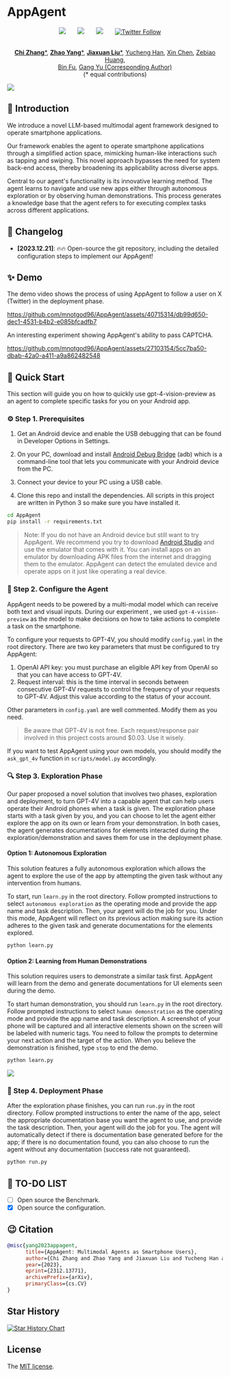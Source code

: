 # AppAgent

<div align="center">

<a href='https://arxiv.org/abs/2312.13771'><img src='https://img.shields.io/badge/arXiv-2312.13771-b31b1b.svg'></a> &nbsp;&nbsp;&nbsp;&nbsp;&nbsp;
 <a href='https://appagent-official.github.io'><img src='https://img.shields.io/badge/Project-Page-Green'></a> &nbsp;&nbsp;&nbsp;&nbsp;&nbsp;
 <a href='https://github.com/buaacyw/GaussianEditor/blob/master/LICENSE.txt'><img src='https://img.shields.io/badge/License-MIT-blue'></a> &nbsp;&nbsp;&nbsp;&nbsp;&nbsp;
 <a href="https://twitter.com/dr_chizhang"><img src="https://img.shields.io/twitter/follow/dr_chizhang?style=social" alt="Twitter Follow"></a> &nbsp;&nbsp;&nbsp;&nbsp;&nbsp;
 <br><br>
 <!-- [![Model](https://img.shields.io/badge/%F0%9F%A4%97%20Hugging%20Face-Model-blue)](https://huggingface.co/listen2you002/ChartLlama-13b) &nbsp;&nbsp;&nbsp;&nbsp;&nbsp; 
[![Dataset](https://img.shields.io/badge/%F0%9F%A4%97%20Hugging%20Face-Dataset-blue)](https://huggingface.co/datasets/listen2you002/ChartLlama-Dataset) -->

[**Chi Zhang***](https://icoz69.github.io/), [**Zhao Yang***](https://github.com/yz93), [**Jiaxuan Liu***](https://www.linkedin.com/in/jiaxuan-liu-9051b7105/), [Yucheng Han](http://tingxueronghua.github.io), [Xin Chen](https://chenxin.tech/), [Zebiao Huang](),
<br>
[Bin Fu](https://openreview.net/profile?id=~BIN_FU2), [Gang Yu (Corresponding Author)](https://www.skicyyu.org/)
<br>
(* equal contributions)
</div>

![](./assets/teaser.png)

## 🔆 Introduction

We introduce a novel LLM-based multimodal agent framework designed to operate smartphone applications. 

Our framework enables the agent to operate smartphone applications through a simplified action space, mimicking human-like interactions such as tapping and swiping. This novel approach bypasses the need for system back-end access, thereby broadening its applicability across diverse apps.

Central to our agent's functionality is its innovative learning method. The agent learns to navigate and use new apps either through autonomous exploration or by observing human demonstrations. This process generates a knowledge base that the agent refers to for executing complex tasks across different applications.

## 📝 Changelog
- __[2023.12.21]__: 🔥🔥 Open-source the git repository, including the detailed configuration steps to implement our AppAgent!

## ✨ Demo

The demo video shows the process of using AppAgent to follow a user on X (Twitter) in the deployment phase.

https://github.com/mnotgod96/AppAgent/assets/40715314/db99d650-dec1-4531-b4b2-e085bfcadfb7

An interesting experiment showing AppAgent's ability to pass CAPTCHA.

https://github.com/mnotgod96/AppAgent/assets/27103154/5cc7ba50-dbab-42a0-a411-a9a862482548

## 🚀 Quick Start

This section will guide you on how to quickly use gpt-4-vision-preview as an agent to complete specific tasks for you on
your Android app.

### ⚙️ Step 1. Prerequisites

1. Get an Android device and enable the USB debugging that can be found in Developer Options in Settings.

2. On your PC, download and install [Android Debug Bridge](https://developer.android.com/tools/adb) (adb) which is a 
command-line tool that lets you communicate with your Android device from the PC.

3. Connect your device to your PC using a USB cable.

4. Clone this repo and install the dependencies. All scripts in this project are written in Python 3 so make sure you 
have installed it.

```bash
cd AppAgent
pip install -r requirements.txt
```

> Note: If you do not have an Android device but still want to try AppAgent. We recommend you try to download
> [Android Studio](https://developer.android.com/studio/run/emulator) and use the emulator that comes with it.
> You can install apps on an emulator by downloading APK files from the internet and dragging them to the emulator.
> AppAgent can detect the emulated device and operate apps on it just like operating a real device.

### 🤖 Step 2. Configure the Agent

AppAgent needs to be powered by a multi-modal model which can receive both text and visual inputs. During our experiment
, we used `gpt-4-vision-preview` as the model to make decisions on how to take actions to complete a task on the smartphone.

To configure your requests to GPT-4V, you should modify `config.yaml` in the root directory.
There are two key parameters that must be configured to try AppAgent:
1. OpenAI API key: you must purchase an eligible API key from OpenAI so that you can have access to GPT-4V.
2. Request interval: this is the time interval in seconds between consecutive GPT-4V requests to control the frequency 
of your requests to GPT-4V. Adjust this value according to the status of your account.

Other parameters in `config.yaml` are well commented. Modify them as you need.

> Be aware that GPT-4V is not free. Each request/response pair involved in this project costs around $0.03. Use it wisely.

If you want to test AppAgent using your own models, you should modify the `ask_gpt_4v` function in `scripts/model.py` 
accordingly.

### 🔍 Step 3. Exploration Phase

Our paper proposed a novel solution that involves two phases, exploration and deployment, to turn GPT-4V into a capable 
agent that can help users operate their Android phones when a task is given. The exploration phase starts with a task 
given by you, and you can choose to let the agent either explore the app on its own or learn from your demonstration. 
In both cases, the agent generates documentations for elements interacted during the exploration/demonstration and 
saves them for use in the deployment phase.

#### Option 1: Autonomous Exploration

This solution features a fully autonomous exploration which allows the agent to explore the use of the app by attempting
the given task without any intervention from humans.

To start, run `learn.py` in the root directory. Follow prompted instructions to select `autonomous exploration` as the 
operating mode and provide the app name and task description. Then, your agent will do the job for you. Under this 
mode, AppAgent will reflect on its previous action making sure its action adheres to the given task and generate 
documentations for the elements explored.

```bash
python learn.py
```

#### Option 2: Learning from Human Demonstrations

This solution requires users to demonstrate a similar task first. AppAgent will learn from the demo and generate 
documentations for UI elements seen during the demo.

To start human demonstration, you should run `learn.py` in the root directory. Follow prompted instructions to select 
`human demonstration` as the operating mode and provide the app name and task description. A screenshot of your phone 
will be captured and all interactive elements shown on the screen will be labeled with numeric tags. You need to follow 
the prompts to determine your next action and the target of the action. When you believe the demonstration is finished, 
type `stop` to end the demo.

```bash
python learn.py
```

![](./assets/demo.png)

### 📱 Step 4. Deployment Phase

After the exploration phase finishes, you can run `run.py` in the root directory. Follow prompted instructions to enter 
the name of the app, select the appropriate documentation base you want the agent to use, and provide the task 
description. Then, your agent will do the job for you. The agent will automatically detect if there is documentation 
base generated before for the app; if there is no documentation found, you can also choose to run the agent without any 
documentation (success rate not guaranteed).

```bash
python run.py
```

## 📖 TO-DO LIST
- [ ] Open source the Benchmark.
- [x] Open source the configuration.

## 😉 Citation
```bib
@misc{yang2023appagent,
      title={AppAgent: Multimodal Agents as Smartphone Users}, 
      author={Chi Zhang and Zhao Yang and Jiaxuan Liu and Yucheng Han and Xin Chen and Zebiao Huang and Bin Fu and Gang Yu},
      year={2023},
      eprint={2312.13771},
      archivePrefix={arXiv},
      primaryClass={cs.CV}
}
```

## Star History

[![Star History Chart](https://api.star-history.com/svg?repos=mnotgod96/AppAgent&type=Date)](https://star-history.com/#mnotgod96/AppAgent&Date)


## License
The [MIT license](./assets/license.txt).
